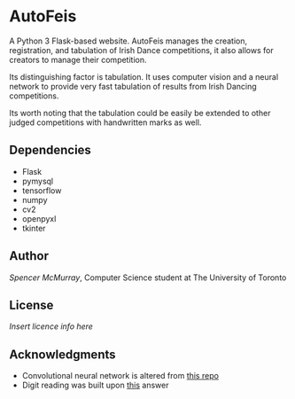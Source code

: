 # AutoFeis

A Python 3 Flask-based website. AutoFeis manages the creation, registration,
and tabulation of Irish Dance competitions, it also allows for creators to
manage their competition.

Its distinguishing factor is tabulation. It uses computer vision and a neural network
to provide very fast tabulation of results from Irish Dancing competitions.

Its worth noting that the tabulation could be easily be extended to other judged 
competitions with handwritten marks as well.

## Dependencies

* Flask
* pymysql
* tensorflow
* numpy
* cv2
* openpyxl
* tkinter

## Author

*Spencer McMurray*, Computer Science student at The University of Toronto

## License

*Insert licence info here*

## Acknowledgments

* Convolutional neural network is altered from [this repo](https://github.com/Hvass-Labs/TensorFlow-Tutorials)
* Digit reading was built upon [this](https://stackoverflow.com/questions/51867834/recognizing-handwritten-digits-off-a-scanned-image) answer

